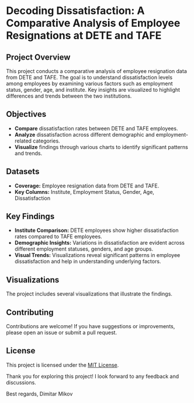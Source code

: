 # Decoding Dissatisfaction: A Comparative Analysis of Employee Resignations at DETE and TAFE

## Project Overview

This project conducts a comparative analysis of employee resignation data from DETE and TAFE. The goal is to understand dissatisfaction levels among employees by examining various factors such as employment status, gender, age, and institute. Key insights are visualized to highlight differences and trends between the two institutions.

## Objectives

- **Compare** dissatisfaction rates between DETE and TAFE employees.
- **Analyze** dissatisfaction across different demographic and employment-related categories.
- **Visualize** findings through various charts to identify significant patterns and trends.

## Datasets

- **Coverage:** Employee resignation data from DETE and TAFE.
- **Key Columns:** Institute, Employment Status, Gender, Age, Dissatisfaction

## Key Findings

- **Institute Comparison:** DETE employees show higher dissatisfaction rates compared to TAFE employees.
- **Demographic Insights:** Variations in dissatisfaction are evident across different employment statuses, genders, and age groups.
- **Visual Trends:** Visualizations reveal significant patterns in employee dissatisfaction and help in understanding underlying factors.

## Visualizations

The project includes several visualizations that illustrate the findings.

## Contributing

Contributions are welcome! If you have suggestions or improvements, please open an issue or submit a pull request.

## License

This project is licensed under the [MIT License](LICENSE).

Thank you for exploring this project! I look forward to any feedback and discussions.

Best regards,
Dimitar Mikov

